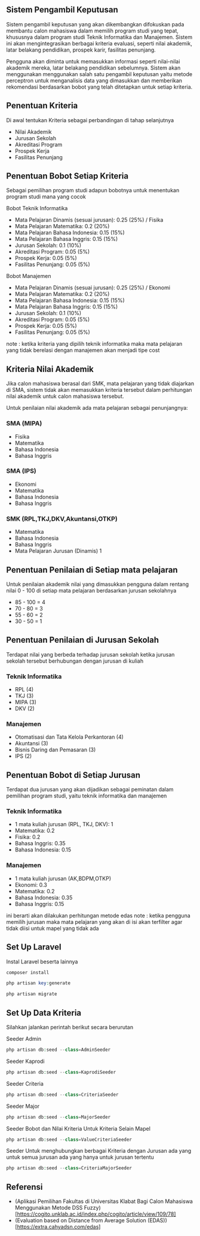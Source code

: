 
## Sistem Pengambil Keputusan

Sistem pengambil keputusan yang akan dikembangkan difokuskan pada membantu calon mahasiswa dalam memilih program studi yang tepat, khususnya dalam program studi Teknik Informatika dan Manajemen. Sistem ini akan mengintegrasikan berbagai kriteria evaluasi, seperti nilai akademik, latar belakang pendidikan, prospek karir, fasilitas penunjang.

Pengguna akan diminta untuk memasukkan informasi seperti nilai-nilai akademik mereka, latar belakang pendidikan sebelumnya. Sistem akan menggunakan menggunakan salah satu pengambil keputusan yaitu metode perceptron untuk menganalisis data yang dimasukkan dan memberikan rekomendasi berdasarkan bobot yang telah ditetapkan untuk setiap kriteria.

## Penentuan Kriteria

Di awal tentukan Kriteria sebagai perbandingan di tahap selanjutnya

- Nilai Akademik 
- Jurusan Sekolah
- Akreditasi Program 
- Prospek Kerja
- Fasilitas Penunjang

## Penentuan Bobot Setiap Kriteria

Sebagai pemilihan program studi adapun bobotnya untuk menentukan program studi mana yang cocok

Bobot Teknik Informatika
- Mata Pelajaran Dinamis (sesuai jurusan): 0.25 (25%) / Fisika
- Mata Pelajaran Matematika: 0.2 (20%)
- Mata Pelajaran Bahasa Indonesia: 0.15 (15%)
- Mata Pelajaran Bahasa Inggris: 0.15 (15%)
- Jurusan Sekolah: 0.1 (10%)
- Akreditasi Program: 0.05 (5%)
- Prospek Kerja: 0.05 (5%)
- Fasilitas Penunjang: 0.05 (5%)

Bobot Manajemen
- Mata Pelajaran Dinamis (sesuai jurusan): 0.25 (25%) / Ekonomi
- Mata Pelajaran Matematika: 0.2 (20%)
- Mata Pelajaran Bahasa Indonesia: 0.15 (15%)
- Mata Pelajaran Bahasa Inggris: 0.15 (15%)
- Jurusan Sekolah: 0.1 (10%)
- Akreditasi Program: 0.05 (5%)
- Prospek Kerja: 0.05 (5%)
- Fasilitas Penunjang: 0.05 (5%)

note : ketika kriteria yang dipilih teknik informatika maka mata pelajaran yang tidak berelasi dengan manajemen akan menjadi tipe cost

## Kriteria Nilai Akademik

Jika calon mahasiswa berasal dari SMK, mata pelajaran yang tidak diajarkan di SMA, sistem tidak akan memasukkan kriteria tersebut dalam perhitungan nilai akademik untuk calon mahasiswa tersebut.

Untuk penilaian nilai akademik ada mata pelajaran sebagai penunjangnya:

### SMA (MIPA)

- Fisika
- Matematika
- Bahasa Indonesia
- Bahasa Inggris

### SMA (IPS)

- Ekonomi
- Matematika
- Bahasa Indonesia
- Bahasa Inggris

### SMK (RPL,TKJ,DKV,Akuntansi,OTKP)

- Matematika
- Bahasa Indonesia
- Bahasa Inggris
- Mata Pelajaran Jurusan (Dinamis) 1

## Penentuan Penilaian di Setiap mata pelajaran

Untuk penilaian akademik nilai yang dimasukkan pengguna dalam rentang nilai 0 - 100 di setiap mata pelajaran berdasarkan jurusan sekolahnya

- 85 - 100 = 4
- 70 - 80 = 3
- 55 - 60 = 2
- 30 - 50 = 1

## Penentuan Penilaian di Jurusan Sekolah

Terdapat nilai yang berbeda terhadap jurusan sekolah ketika jurusan sekolah tersebut berhubungan dengan jurusan di kuliah

### Teknik Informatika
- RPL (4)
- TKJ (3)
- MIPA (3)
- DKV (2)

### Manajemen

- Otomatisasi dan Tata Kelola Perkantoran (4)
- Akuntansi (3)
- Bisnis Daring dan Pemasaran (3)
- IPS (2)

## Penentuan Bobot di Setiap Jurusan

Terdapat dua jurusan yang akan dijadikan sebagai peminatan dalam pemilihan program studi, yaitu teknik informatika dan manajemen

### Teknik Informatika

- 1 mata kuliah jurusan (RPL, TKJ, DKV): 1
- Matematika: 0.2
- Fisika: 0.2
- Bahasa Inggris: 0.35
- Bahasa Indonesia: 0.15

### Manajemen

- 1 mata kuliah jurusan (AK,BDPM,OTKP)
- Ekonomi: 0.3
- Matematika: 0.2
- Bahasa Indonesia: 0.35
- Bahasa Inggris: 0.15

ini berarti akan dilakukan perhitungan metode edas
note :
ketika pengguna memilih jurusan maka mata pelajaran yang akan di isi akan terfilter agar tidak diisi untuk mapel yang tidak ada

## Set Up Laravel
Instal Laravel beserta lainnya
```php
composer install
```

```php
php artisan key:generate
```

```php
php artisan migrate
```

## Set Up Data Kriteria
Silahkan jalankan perintah berikut secara berurutan

Seeder Admin
```php
php artisan db:seed --class=AdminSeeder
```

Seeder Kaprodi
```php
php artisan db:seed --class=KaprodiSeeder
```

Seeder Criteria
```php
php artisan db:seed --class=CriteriaSeeder
```
Seeder Major
```php
php artisan db:seed --class=MajorSeeder
```

Seeder Bobot dan Nilai Kriteria Untuk Kriteria Selain Mapel
```php
php artisan db:seed --class=ValueCriteriaSeeder
```
Seeder Untuk menghubungkan berbagai Kriteria dengan Jurusan
ada yang untuk semua jurusan ada yang hanya untuk jurusan tertentu
```php
php artisan db:seed --class=CriteriaMajorSeeder
```


## Referensi
- (Aplikasi Pemilihan Fakultas di Universitas Klabat Bagi Calon Mahasiswa Menggunakan Metode DSS Fuzzy) [https://cogito.unklab.ac.id/index.php/cogito/article/view/109/78]
- (Evaluation based on Distance from Average Solution (EDAS)) [https://extra.cahyadsn.com/edas]
